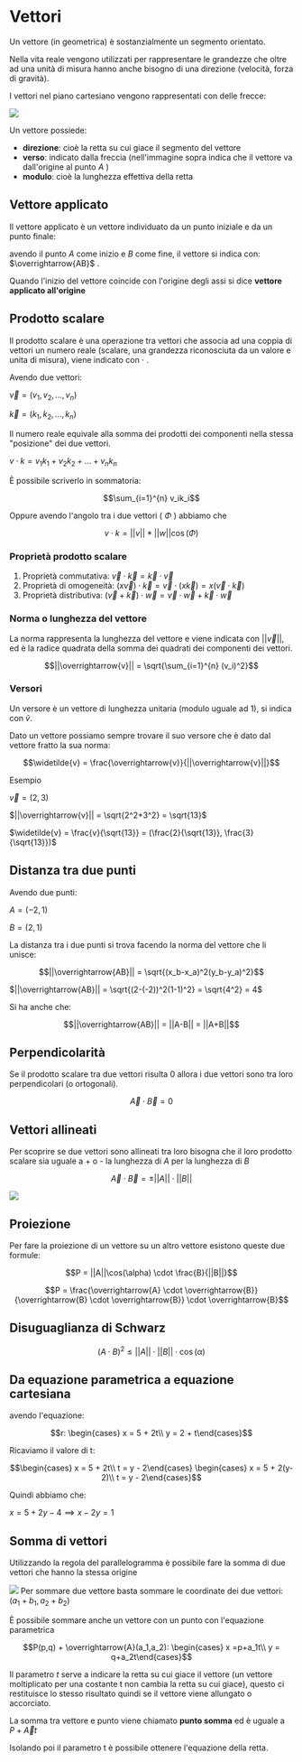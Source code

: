 ﻿
  
# Vettori

Un vettore (in geometrica) è sostanzialmente un segmento orientato.

Nella vita reale vengono utilizzati per rappresentare le grandezze che oltre ad una unità di misura hanno anche bisogno di una direzione (velocità, forza di gravità).

I vettori nel piano cartesiano vengono rappresentati con delle frecce:

![](https://i.ibb.co/2dP5Bm1/vettore.png)

Un vettore possiede:

- **direzione**: cioè la retta su cui giace il segmento del vettore
- **verso**: indicato dalla freccia (nell'immagine sopra indica che il vettore va dall'origine al punto $A$ )
- **modulo**: cioè la lunghezza effettiva della retta

## Vettore applicato

Il vettore applicato è un vettore individuato da un punto iniziale e da un punto finale:

avendo il punto $A$ come inizio e $B$ come fine, il vettore si indica con: $\overrightarrow{AB}$ .

Quando l'inizio del vettore coincide con l'origine degli assi si dice **vettore applicato all'origine**

## Prodotto scalare

Il prodotto scalare è una operazione tra vettori che associa ad una coppia di vettori un numero reale (scalare, una grandezza riconosciuta da un valore e unita di misura), viene indicato con $\cdot$ .

Avendo due vettori:

$\overrightarrow{v} = (v_1, v_2,...,v_n)$

$\overrightarrow{k} = (k_1, k_2,...,k_n)$

Il numero reale equivale alla somma dei prodotti dei componenti nella stessa "posizione" dei due vettori.

$v \cdot k = v_1k_1 + v_2k_2+...+v_nk_n$

È possibile scriverlo in sommatoria:

$$\sum_{i=1}^{n} v_ik_i$$

Oppure avendo l'angolo tra i due vettori ( $\Phi$ ) abbiamo che

$$v \cdot k = ||v|| * ||w|| \cos(\Phi)$$

### Proprietà prodotto scalare

1. Proprietà commutativa:
	$\overrightarrow{v} \cdot \overrightarrow{k} = \overrightarrow{k} \cdot \overrightarrow{v}$
2. Proprietà di omogeneità:
	$(x\overrightarrow{v}) \cdot \overrightarrow{k} = \overrightarrow{v} \cdot (x \overrightarrow{k}) = x(\overrightarrow{v} \cdot \overrightarrow{k})$
3. Proprietà distributiva:
	$(\overrightarrow{v} + \overrightarrow{k}) \cdot \overrightarrow{w} = \overrightarrow{v} \cdot \overrightarrow{w} + \overrightarrow{k} \cdot \overrightarrow{w}$

### Norma o lunghezza del vettore

La norma rappresenta la lunghezza del vettore e viene indicata con $||\overrightarrow{v}||$, ed è la radice quadrata della somma dei quadrati dei componenti dei vettori.


$$||\overrightarrow{v}|| = \sqrt{\sum_{i=1}^{n} (v_i)^2}$$


### Versori

Un versore è un vettore di lunghezza unitaria (modulo uguale ad 1), si indica con $\widetilde{v}$.

Dato un vettore possiamo sempre trovare il suo versore che è dato dal vettore fratto la sua norma:

$$\widetilde{v} = \frac{\overrightarrow{v}}{||\overrightarrow{v}||}$$

Esempio

$\overrightarrow{v} = (2,3)$

$||\overrightarrow{v}|| = \sqrt{2^2+3^2} = \sqrt{13}$

$\widetilde{v} = \frac{v}{\sqrt{13}} = (\frac{2}{\sqrt{13}}, \frac{3}{\sqrt{13}})$


## Distanza tra due punti

Avendo due punti:

$A = (-2,1)$

$B = (2,1)$

La distanza tra i due punti si trova facendo la norma del vettore che li unisce:

$$||\overrightarrow{AB}|| = \sqrt{(x_b-x_a)^2(y_b-y_a)^2}$$

$||\overrightarrow{AB}|| = \sqrt{(2-(-2))^2(1-1)^2} = \sqrt{4^2} = 4$

Si ha anche che:

$$||\overrightarrow{AB}|| = ||A-B|| = ||A+B||$$


## Perpendicolarità

Se il prodotto scalare tra due vettori risulta $0$ allora i due vettori sono tra loro perpendicolari (o ortogonali).

$$\overrightarrow{A} \cdot \overrightarrow{B} = 0$$

## Vettori allineati

Per scoprire se due vettori sono allineati tra loro bisogna che il loro prodotto scalare sia uguale a + o - la lunghezza di $A$ per la lunghezza di $B$

$$\overrightarrow{A} \cdot \overrightarrow{B} = \pm ||A|| \cdot ||B||$$

![](https://i.ibb.co/q5m6J2w/vettori-allineati.png)

## Proiezione

Per fare la proiezione di un vettore su un altro vettore esistono queste due formule:

$$P = ||A||\cos(\alpha) \cdot \frac{B}{||B||}$$

$$P = \frac{\overrightarrow{A} \cdot \overrightarrow{B}}{\overrightarrow{B} \cdot \overrightarrow{B}} \cdot \overrightarrow{B}$$

## Disuguaglianza di Schwarz

$$(A \cdot B)^2 \leq ||A|| \cdot ||B||\cdot \cos(\alpha)$$


## Da equazione parametrica a equazione cartesiana

avendo l'equazione:

$$r: \begin{cases} x = 5 + 2t\\
y = 2 + t\end{cases}$$

Ricaviamo il valore di t:

$$\begin{cases} x = 5 + 2t\\
t = y - 2\end{cases}
\begin{cases} x = 5 + 2(y-2)\\
t = y - 2\end{cases}$$

Quindi abbiamo che:

$x = 5+2y-4 \implies x-2y=1$


## Somma di vettori

Utilizzando la regola del parallelogramma è possibile fare la somma di due vettori che hanno la stessa origine

![](https://i.ibb.co/m4zxt82/somma-vettori.png)
Per sommare due vettore basta sommare le coordinate dei due vettori: $(a_1+b_1, a_2+b_2)$

È possibile sommare anche un vettore con un punto con l'equazione parametrica

$$P(p,q) + \overrightarrow{A}(a_1,a_2): \begin{cases} x =p+a_1t\\
y = q+a_2t\end{cases}$$

Il parametro $t$ serve a indicare la retta su cui giace il vettore (un vettore moltiplicato per una costante t non cambia la retta su cui giace), questo ci restituisce lo stesso risultato quindi se il vettore viene allungato o accorciato.

La somma tra vettore e punto viene chiamato **punto somma** ed è uguale a $P+\overrightarrow{A}t$

Isolando poi il parametro t è possibile ottenere l'equazione della retta.







